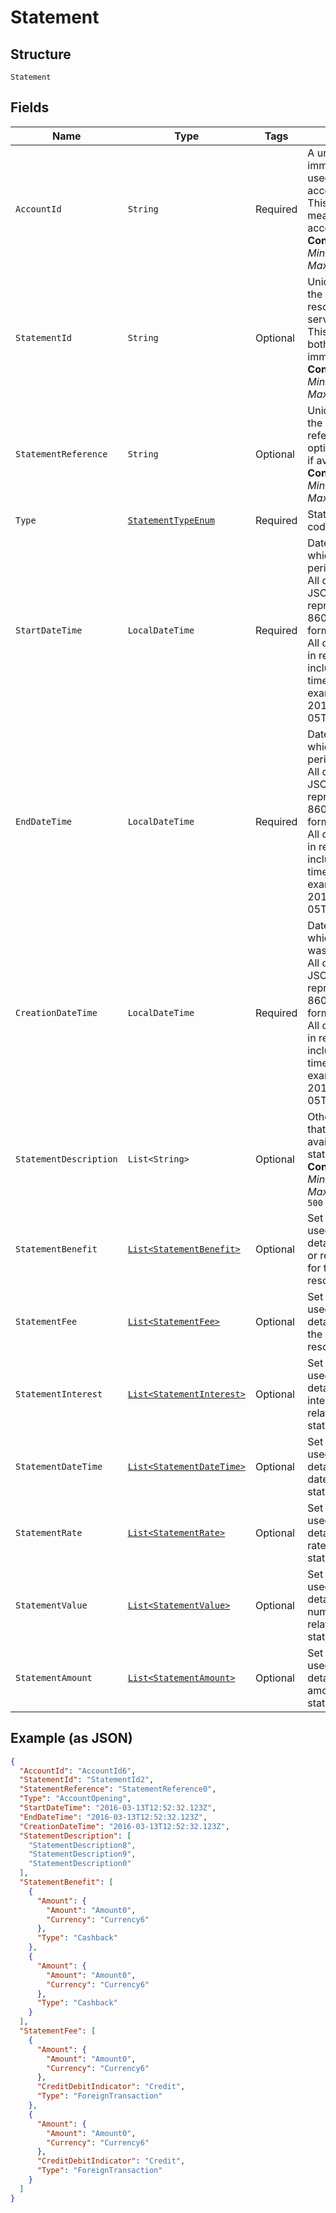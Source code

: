 
# Statement

## Structure

`Statement`

## Fields

| Name | Type | Tags | Description | Getter | Setter |
|  --- | --- | --- | --- | --- | --- |
| `AccountId` | `String` | Required | A unique and immutable identifier used to identify the account resource. This identifier has no meaning to the account owner.<br>**Constraints**: *Minimum Length*: `1`, *Maximum Length*: `40` | String getAccountId() | setAccountId(String accountId) |
| `StatementId` | `String` | Optional | Unique identifier for the statement resource within an servicing institution. This identifier is both unique and immutable.<br>**Constraints**: *Minimum Length*: `1`, *Maximum Length*: `40` | String getStatementId() | setStatementId(String statementId) |
| `StatementReference` | `String` | Optional | Unique reference for the statement. This reference may be optionally populated if available.<br>**Constraints**: *Minimum Length*: `1`, *Maximum Length*: `35` | String getStatementReference() | setStatementReference(String statementReference) |
| `Type` | [`StatementTypeEnum`](../../doc/models/statement-type-enum.md) | Required | Statement type, in a coded form. | StatementTypeEnum getType() | setType(StatementTypeEnum type) |
| `StartDateTime` | `LocalDateTime` | Required | Date and time at which the statement period starts.<br>All dates in the JSON payloads are represented in ISO 8601 date-time format.<br>All date-time fields in responses must include the timezone. An example is below:<br>2017-04-05T10:43:07+00:00 | LocalDateTime getStartDateTime() | setStartDateTime(LocalDateTime startDateTime) |
| `EndDateTime` | `LocalDateTime` | Required | Date and time at which the statement period ends.<br>All dates in the JSON payloads are represented in ISO 8601 date-time format.<br>All date-time fields in responses must include the timezone. An example is below:<br>2017-04-05T10:43:07+00:00 | LocalDateTime getEndDateTime() | setEndDateTime(LocalDateTime endDateTime) |
| `CreationDateTime` | `LocalDateTime` | Required | Date and time at which the resource was created.<br>All dates in the JSON payloads are represented in ISO 8601 date-time format.<br>All date-time fields in responses must include the timezone. An example is below:<br>2017-04-05T10:43:07+00:00 | LocalDateTime getCreationDateTime() | setCreationDateTime(LocalDateTime creationDateTime) |
| `StatementDescription` | `List<String>` | Optional | Other descriptions that may be available for the statement resource.<br>**Constraints**: *Minimum Length*: `1`, *Maximum Length*: `500` | List<String> getStatementDescription() | setStatementDescription(List<String> statementDescription) |
| `StatementBenefit` | [`List<StatementBenefit>`](../../doc/models/statement-benefit.md) | Optional | Set of elements used to provide details of a benefit or reward amount for the statement resource. | List<StatementBenefit> getStatementBenefit() | setStatementBenefit(List<StatementBenefit> statementBenefit) |
| `StatementFee` | [`List<StatementFee>`](../../doc/models/statement-fee.md) | Optional | Set of elements used to provide details of a fee for the statement resource. | List<StatementFee> getStatementFee() | setStatementFee(List<StatementFee> statementFee) |
| `StatementInterest` | [`List<StatementInterest>`](../../doc/models/statement-interest.md) | Optional | Set of elements used to provide details of a generic interest amount related to the statement resource. | List<StatementInterest> getStatementInterest() | setStatementInterest(List<StatementInterest> statementInterest) |
| `StatementDateTime` | [`List<StatementDateTime>`](../../doc/models/statement-date-time.md) | Optional | Set of elements used to provide details of a generic date time for the statement resource. | List<StatementDateTime> getStatementDateTime() | setStatementDateTime(List<StatementDateTime> statementDateTime) |
| `StatementRate` | [`List<StatementRate>`](../../doc/models/statement-rate.md) | Optional | Set of elements used to provide details of a generic rate related to the statement resource. | List<StatementRate> getStatementRate() | setStatementRate(List<StatementRate> statementRate) |
| `StatementValue` | [`List<StatementValue>`](../../doc/models/statement-value.md) | Optional | Set of elements used to provide details of a generic number value related to the statement resource. | List<StatementValue> getStatementValue() | setStatementValue(List<StatementValue> statementValue) |
| `StatementAmount` | [`List<StatementAmount>`](../../doc/models/statement-amount.md) | Optional | Set of elements used to provide details of a generic amount for the statement resource. | List<StatementAmount> getStatementAmount() | setStatementAmount(List<StatementAmount> statementAmount) |

## Example (as JSON)

```json
{
  "AccountId": "AccountId6",
  "StatementId": "StatementId2",
  "StatementReference": "StatementReference0",
  "Type": "AccountOpening",
  "StartDateTime": "2016-03-13T12:52:32.123Z",
  "EndDateTime": "2016-03-13T12:52:32.123Z",
  "CreationDateTime": "2016-03-13T12:52:32.123Z",
  "StatementDescription": [
    "StatementDescription8",
    "StatementDescription9",
    "StatementDescription0"
  ],
  "StatementBenefit": [
    {
      "Amount": {
        "Amount": "Amount0",
        "Currency": "Currency6"
      },
      "Type": "Cashback"
    },
    {
      "Amount": {
        "Amount": "Amount0",
        "Currency": "Currency6"
      },
      "Type": "Cashback"
    }
  ],
  "StatementFee": [
    {
      "Amount": {
        "Amount": "Amount0",
        "Currency": "Currency6"
      },
      "CreditDebitIndicator": "Credit",
      "Type": "ForeignTransaction"
    },
    {
      "Amount": {
        "Amount": "Amount0",
        "Currency": "Currency6"
      },
      "CreditDebitIndicator": "Credit",
      "Type": "ForeignTransaction"
    }
  ]
}
```

